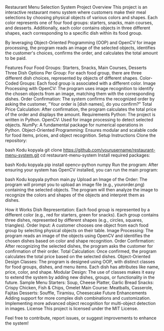Restaurant Menu Selection System
Project Overview
This project is an interactive restaurant menu system where customers make their meal selections by choosing physical objects of various colors and shapes. Each color represents one of four food groups: starters, snacks, main courses, and desserts. Additionally, each color contains objects in three different shapes, each corresponding to a specific dish within its food group.

By leveraging Object-Oriented Programming (OOP) and OpenCV for image processing, the program reads an image of the selected objects, identifies the customer's choices, confirms the order, and calculates the total amount to be paid.

Features
Four Food Groups: Starters, Snacks, Main Courses, Desserts
Three Dish Options Per Group: For each food group, there are three different dish choices, represented by objects of different shapes.
Color-Coded Groups: Each food group is associated with a different color.
Image Processing with OpenCV: The program uses image recognition to identify the chosen objects from an image, matching them with the corresponding dishes.
Order Confirmation: The system confirms the recognized order by asking the customer, "Your order is [dish names], do you confirm?"
Total Price Calculation: After confirmation, the program calculates the total price of the order and displays the amount.
Requirements
Python: The project is written in Python.
OpenCV: Used for image processing to detect selected objects.
NumPy: A fundamental package for numerical operations in Python.
Object-Oriented Programming: Ensures modular and scalable code for food items, prices, and object recognition.
Setup Instructions
Clone the repository:

bash
Kodu kopyala
git clone https://github.com/yourusername/restaurant-menu-system.git
cd restaurant-menu-system
Install required packages:

bash
Kodu kopyala
pip install opencv-python numpy
Run the program: After ensuring your system has OpenCV installed, you can run the main program:

bash
Kodu kopyala
python main.py
Upload an Image of the Order: The program will prompt you to upload an image file (e.g., yourorder.png) containing the selected objects. The program will then analyze the image to recognize the colors and shapes of the objects and interpret them as dishes.

How it Works
Dish Representation: Each food group is represented by a different color (e.g., red for starters, green for snacks). Each group contains three dishes, represented by different shapes (e.g., circles, squares, triangles).
Order Input: A customer chooses one object from each food group by selecting physical objects on their table.
Image Processing: The program reads an image of the objects using OpenCV and identifies the chosen dishes based on color and shape recognition.
Order Confirmation: After recognizing the selected dishes, the program asks the customer for confirmation of their order.
Total Calculation: Once confirmed, the program calculates the total price based on the selected dishes.
Object-Oriented Design
Classes: The program is designed using OOP, with distinct classes for food groups, dishes, and menu items. Each dish has attributes like name, price, color, and shape.
Modular Design: The use of classes makes it easy to extend the system by adding new dishes, groups, or functionality in the future.
Sample Menu
Starters: Soup, Cheese Platter, Garlic Bread
Snacks: Crispy Chicken, Fish & Chips, Omelet
Main Course: Meatballs, Casserole, Fajitas
Desserts: Souffle, Tiramisu, Cheesecake
Future Enhancements
Adding support for more complex dish combinations and customization.
Implementing more advanced object recognition for multi-object detection in images.
License
This project is licensed under the MIT License.

Feel free to contribute, report issues, or suggest improvements to enhance the system!
